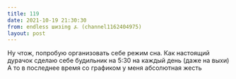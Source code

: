 ```yaml
---
title: 119
date: 2021-10-19 21:30:30
from: endless шизing ⍼ (channel1162404975)
layout: post
---
```


Ну чтож, попробую организовать себе режим сна. Как настоящий дурачок сделаю себе будильник на 5:30 на каждый день (даже на выхи)
А то в последнее время со графиком у меня абсолютная жесть
